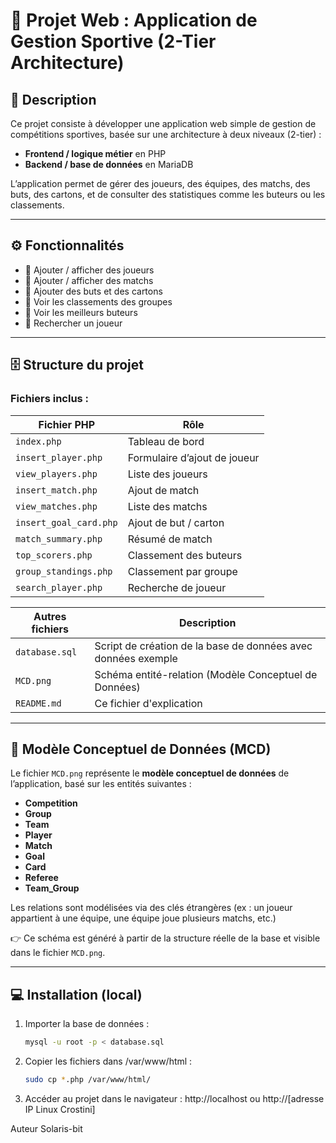 # 🎯 Projet Web : Application de Gestion Sportive (2-Tier Architecture)

## 🧾 Description
Ce projet consiste à développer une application web simple de gestion de compétitions sportives, basée sur une architecture à deux niveaux (2-tier) :  
- **Frontend / logique métier** en PHP  
- **Backend / base de données** en MariaDB

L’application permet de gérer des joueurs, des équipes, des matchs, des buts, des cartons, et de consulter des statistiques comme les buteurs ou les classements.

---

## ⚙️ Fonctionnalités

- 🔹 Ajouter / afficher des joueurs
- 🔹 Ajouter / afficher des matchs
- 🔹 Ajouter des buts et des cartons
- 🔹 Voir les classements des groupes
- 🔹 Voir les meilleurs buteurs
- 🔹 Rechercher un joueur

---

## 🗄️ Structure du projet

### Fichiers inclus :

| Fichier PHP              | Rôle                                  |
|--------------------------|----------------------------------------|
| `index.php`              | Tableau de bord                        |
| `insert_player.php`      | Formulaire d’ajout de joueur           |
| `view_players.php`       | Liste des joueurs                      |
| `insert_match.php`       | Ajout de match                         |
| `view_matches.php`       | Liste des matchs                       |
| `insert_goal_card.php`   | Ajout de but / carton                  |
| `match_summary.php`      | Résumé de match                        |
| `top_scorers.php`        | Classement des buteurs                 |
| `group_standings.php`    | Classement par groupe                  |
| `search_player.php`      | Recherche de joueur                    |

| Autres fichiers         | Description                           |
|--------------------------|----------------------------------------|
| `database.sql`           | Script de création de la base de données avec données exemple |
| `MCD.png`                | Schéma entité-relation (Modèle Conceptuel de Données) |
| `README.md`              | Ce fichier d'explication              |

---

## 🧠 Modèle Conceptuel de Données (MCD)

Le fichier `MCD.png` représente le **modèle conceptuel de données** de l’application, basé sur les entités suivantes :

- **Competition**
- **Group**
- **Team**
- **Player**
- **Match**
- **Goal**
- **Card**
- **Referee**
- **Team_Group**

Les relations sont modélisées via des clés étrangères (ex : un joueur appartient à une équipe, une équipe joue plusieurs matchs, etc.)

👉 Ce schéma est généré à partir de la structure réelle de la base et visible dans le fichier `MCD.png`.

---

## 💻 Installation (local)

1. Importer la base de données :
   ```bash
   mysql -u root -p < database.sql
   
2. Copier les fichiers dans /var/www/html :
   ```bash
   sudo cp *.php /var/www/html/

3. Accéder au projet dans le navigateur :
   http://localhost
ou http://[adresse IP Linux Crostini]

Auteur
Solaris-bit
